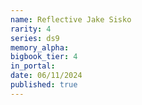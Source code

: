 ```yaml
---
name: Reflective Jake Sisko
rarity: 4
series: ds9
memory_alpha:
bigbook_tier: 4
in_portal:
date: 06/11/2024
published: true
---
```



